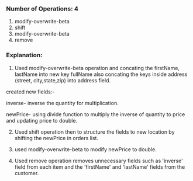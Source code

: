 ### Number of Operations: 4

1. modify-overwrite-beta
2. shift
3. modify-overwrite-beta
4. remove

### Explanation:

1. Used modify-overwrite-beta operation and concating the firstName, lastName into new key fullName also concating the keys inside address (street, city,state,zip) into address field. 

created new fields:-

inverse- inverse the quantity for multiplication.

newPrice- using divide function to multiply the inverse of quantity to price and updating price to double.

2. Used shift operation then to structure the fields to new location by shifting the newPrice in orders list.

3. used modify-overwrite-beta to modify newPrice to double.

4. Used remove operation removes unnecessary fields such as 'inverse' field from each item and the 'firstName' and 'lastName' fields from the customer.